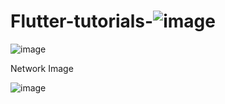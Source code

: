 # Flutter-tutorials-![image](https://user-images.githubusercontent.com/61565391/157417889-6a33ff90-ae2d-4544-8a46-b5386ab61fa3.png)
![image](https://user-images.githubusercontent.com/61565391/157449299-b8414224-bdd2-4aba-bcb3-1752bde64d9f.png)



Network Image

![image](https://user-images.githubusercontent.com/61565391/157658011-3bb3b7e7-736b-49d2-8b63-f6f40fe46019.png)
